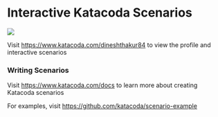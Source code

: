 # Interactive Katacoda Scenarios

[![](http://shields.katacoda.com/katacoda/dineshthakur84/count.svg)](https://www.katacoda.com/dineshthakur84 "Get your profile on Katacoda.com")

Visit https://www.katacoda.com/dineshthakur84 to view the profile and interactive scenarios

### Writing Scenarios
Visit https://www.katacoda.com/docs to learn more about creating Katacoda scenarios

For examples, visit https://github.com/katacoda/scenario-example
